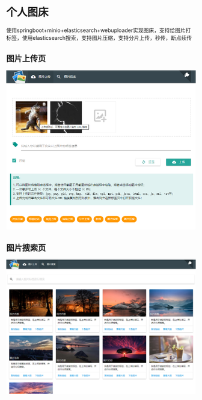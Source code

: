 # 个人图床
使用springboot+minio+elasticsearch+webuploader实现图床，支持给图片打标签，使用elasticsearch搜索，支持图片压缩，支持分片上传，秒传，断点续传

## 图片上传页

![index](show/index.png)

## 图片搜索页

![index](show/search.png)